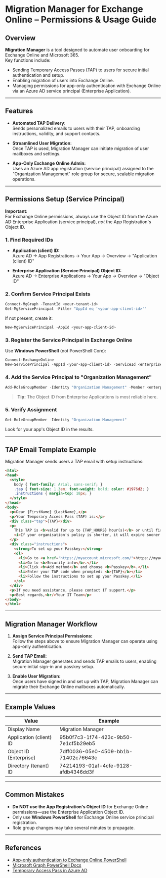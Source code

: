 # Migration Manager for Exchange Online – Permissions & Usage Guide

## Overview

**Migration Manager** is a tool designed to automate user onboarding for Exchange Online and Microsoft 365.  
Key functions include:
- Sending Temporary Access Passes (TAP) to users for secure initial authentication and setup.
- Enabling migration of users into Exchange Online.
- Managing permissions for app-only authentication with Exchange Online via an Azure AD service principal (Enterprise Application).

---

## Features

- **Automated TAP Delivery:**  
  Sends personalized emails to users with their TAP, onboarding instructions, validity, and support contacts.

- **Streamlined User Migration:**  
  Once TAP is used, Migration Manager can initiate migration of user mailboxes and settings.

- **App-Only Exchange Online Admin:**  
  Uses an Azure AD app registration (service principal) assigned to the "Organization Management" role group for secure, scalable migration operations.

---

## Permissions Setup (Service Principal)

**Important:**  
For Exchange Online permissions, always use the Object ID from the Azure AD Enterprise Application (service principal), _not_ the App Registration's Object ID.

### 1. Find Required IDs

- **Application (client) ID:**  
  Azure AD → App Registrations → Your App → Overview → "Application (client) ID"

- **Enterprise Application (Service Principal) Object ID:**  
  Azure AD → Enterprise Applications → Your App → Overview → "Object ID"

### 2. Confirm Service Principal Exists

```powershell
Connect-MgGraph -TenantId <your-tenant-id>
Get-MgServicePrincipal -Filter "AppId eq '<your-app-client-id>'"
```
If not present, create it:
```powershell
New-MgServicePrincipal -AppId <your-app-client-id>
```

### 3. Register the Service Principal in Exchange Online

Use **Windows PowerShell** (not PowerShell Core):

```powershell
Connect-ExchangeOnline
New-ServicePrincipal -AppId <your-app-client-id> -ServiceId <enterprise-app-object-id>
```

### 4. Add the Service Principal to "Organization Management"

```powershell
Add-RoleGroupMember -Identity "Organization Management" -Member <enterprise-app-object-id>
```
> **Tip:** The Object ID from Enterprise Applications is most reliable here.

### 5. Verify Assignment

```powershell
Get-RoleGroupMember -Identity "Organization Management"
```
Look for your app's Object ID in the results.

---

## TAP Email Template Example

Migration Manager sends users a TAP email with setup instructions:

```html
<html>
<head>
  <style>
    body { font-family: Arial, sans-serif; }
    .tap { font-size: 1.3em; font-weight: bold; color: #1976d2; }
    .instructions { margin-top: 18px; }
  </style>
</head>
<body>
  <p>Dear {FirstName} {LastName},</p>
  <p>Your Temporary Access Pass (TAP) is:</p>
  <div class="tap">{TAP}</div>
  <p>
    This TAP is <b>valid for up to {TAP_HOURS} hour(s)</b> or until first use, whichever comes first.<br>
    <i>If your organisation's policy is shorter, it will expire sooner.</i>
  </p>
  <div class="instructions">
    <strong>To set up your Passkey:</strong>
    <ol>
      <li>Go to <a href="https://myaccount.microsoft.com/">https://myaccount.microsoft.com/</a> and sign in.</li>
      <li>Go to <b>Security info</b>.</li>
      <li>Click <b>Add method</b> and choose <b>Passkey</b>.</li>
      <li>Enter your TAP code when prompted: <b>{TAP}</b></li>
      <li>Follow the instructions to set up your Passkey.</li>
    </ol>
  </div>
  <p>If you need assistance, please contact IT support.</p>
  <p>Best regards,<br/>Your IT Team</p>
</body>
</html>
```

---

## Migration Manager Workflow

1. **Assign Service Principal Permissions:**  
   Follow the steps above to ensure Migration Manager can operate using app-only authentication.

2. **Send TAP Email:**  
   Migration Manager generates and sends TAP emails to users, enabling secure initial sign-in and passkey setup.

3. **Enable User Migration:**  
   Once users have signed in and set up with TAP, Migration Manager can migrate their Exchange Online mailboxes automatically.

---

## Example Values

| Value                  | Example                                       |
|------------------------|-----------------------------------------------|
| Display Name           | Migration Manager                             |
| Application (client) ID| 95b0f7c3-1f74-423c-9b50-7e1cf5b29eb5          |
| Object ID (Enterprise) | 7dff0036-05e0-4509-bb1b-71402c76643c          |
| Directory (tenant) ID  | 74214193-01af-4cfe-9128-afdb4346dd3f          |

---

## Common Mistakes

- **Do NOT use the App Registration's Object ID** for Exchange Online permissions—use the Enterprise Application Object ID.
- Only use **Windows PowerShell** for Exchange Online service principal registration.
- Role group changes may take several minutes to propagate.

---

## References

- [App-only authentication to Exchange Online PowerShell](https://learn.microsoft.com/en-us/powershell/exchange/app-only-auth-powershell-v2?view=exchange-ps)
- [Microsoft Graph PowerShell Docs](https://aka.ms/graph/sdk/powershell/docs)
- [Temporary Access Pass in Azure AD](https://learn.microsoft.com/en-us/azure/active-directory/authentication/howto-authentication-temporary-access-pass)
